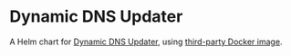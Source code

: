 # Dynamic DNS Updater

A Helm chart for [Dynamic DNS Updater](https://github.com/swyngaard/dynamic-dns-updater), using [third-party Docker image](https://hub.docker.com/r/t13a/dynamic-dns-updater).
